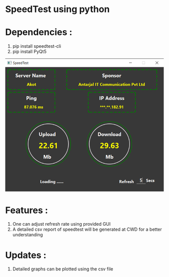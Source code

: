 # SpeedTest using python


# Dependencies : 
1. pip install speedtest-cli
2. pip install PyQt5

![Alt text](speedtest.png?raw=true "Title")

# Features :
1. One can adjust refresh rate using provided GUI
2. A detailed csv report of speedtest will be generated at CWD for a better understanding 

# Updates :
1. Detailed graphs can be plotted using the csv file

